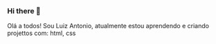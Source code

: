 ### Hi there 👋

Olá a todos! Sou Luiz Antonio, atualmente estou aprendendo e criando projettos com: 
html, 
css  

